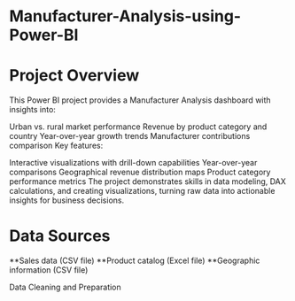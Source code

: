 # Manufacturer-Analysis-using-Power-BI

# Project Overview
This Power BI project provides a Manufacturer Analysis dashboard with insights into:

Urban vs. rural market performance
Revenue by product category and country
Year-over-year growth trends
Manufacturer contributions comparison
Key features:

Interactive visualizations with drill-down capabilities
Year-over-year comparisons
Geographical revenue distribution maps
Product category performance metrics
The project demonstrates skills in data modeling, DAX calculations, and creating visualizations, turning raw data into actionable insights for business decisions.

# Data Sources
**Sales data (CSV file)
**Product catalog (Excel file)
**Geographic information (CSV file)

Data Cleaning and Preparation
